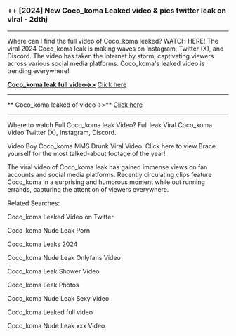 ### ++ [2024] New  Coco_koma Leaked video & pics twitter leak on viral - 2dthj
----------

Where can I find the full video of  Coco_koma leaked? WATCH HERE! The viral 2024  Coco_koma leak is making waves on Instagram, Twitter (X), and Discord. The video has taken the internet by storm, captivating viewers across various social media platforms.  Coco_koma's leaked video is trending everywhere!


**[ Coco_koma leak full video->>](http://wildbook.top/wildbook8git)** [Click here](http://wildbook.top/wildbook8git)

----------


** Coco_koma leaked of video->>** [Click here](http://wildbook.top/wildbook8git)

----------


Where to watch Full  Coco_koma leak Video? Full leak Viral  Coco_koma Video Twitter (X), Instagram, Discord.

Video Boy  Coco_koma MMS Drunk Viral Video. Click here to view Brace yourself for the most talked-about footage of the year!

The viral video of  Coco_koma leak has gained immense views on fan accounts and social media platforms. Recently circulating clips feature  Coco_koma in a surprising and humorous moment while out running errands, capturing the attention of viewers everywhere.




Related Searches:

 Coco_koma Leaked Video on Twitter

 Coco_koma Nude Leak Porn

 Coco_koma Leaks 2024

 Coco_koma Nude Leak Onlyfans Video

 Coco_koma Leak Shower Video

 Coco_koma Leak Photos

 Coco_koma Nude Leak Sexy Video

 Coco_koma Leaked full video

 Coco_koma Nude Leak xxx Video

